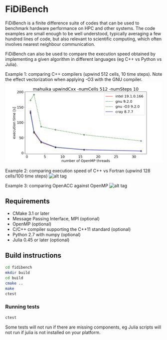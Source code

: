 # FiDiBench

FiDiBench is a finite difference suite of codes that can be used to benchmark
hardware performance on HPC and other systems. The code examples are small 
enough to be well understood, typically averaging a few hundred lines of code,
but also relevant to scientific computing, which often involves nearest 
neighbour communication.

FiDiBench can also be used to compare the execution speed obtained by 
implementing a given algorithm in different languages (eg C++ vs Python 
vs Julia).

Example 1: comparing C++ compilers (upwind 512 cells, 10 time steps). Note the effect vectorization 
when applying -O3 with the GNU compiler. 
![alt tag](https://raw.githubusercontent.com/pletzer/fidibench/master/pictures/mahuika.png)

Example 2: comparing execution speed of C++ vs Fortran (upwind 128 cells/100 time steps)
![alt tag](https://raw.githubusercontent.com/pletzer/fidibench/master/pictures/cxx_vs_fortran.png)

Example 3: comparing OpenACC against OpenMP 
![alt tag](https://raw.githubusercontent.com/pletzer/fidibench/master/pictures/openacc_vs_openmp.png)


## Requirements

* CMake 3.1 or later
* Message Passing Interface, MPI (optional)
* OpenMP (optional)
* C/C++ compiler supporting the C++11 standard (optional)
* Python 2.7 with numpy (optional)
* Julia 0.45 or later (optional)

## Build instructions

```bash
cd fidibench
mkdir build
cd build
cmake ..
make
ctest
```

### Running tests

```bash
ctest
```

Some tests will not run if there are missing components, eg Julia scripts will not run if
julia is not installed on your platform.


